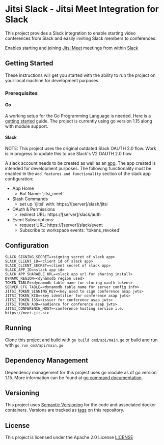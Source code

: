 # Jitsi Slack - Jitsi Meet Integration for Slack

This project provides a Slack integration to enable starting video
conferences from Slack and easily inviting Slack members to conferences.

Enables starting and joining [Jitsi Meet](https://meet.jit.si) meetings from
within [Slack](https://slack.com/)

## Getting Started

These instructions will get you started with the ability to run the project
on your local machine for development purposes.

### Prerequisites

#### Go
A working setup for the Go Programming Language is needed. Here is a [getting
started](https://golang.org/doc/install) guide. The project is currently
using go version 1.15 along with module support.

#### Slack

NOTE: This project uses the original outdated Slack OAUTH 2.0 flow. Work is in
progress to update this to use Slack's V2 OAUTH 2.0 flow.

A slack account needs to be created as well as an
[app](https://api.slack.com/apps). The app created is intended for
development purposes. The following functionality must be enabled in the `Add
features and functionality` section of the slack app configuration:

* App Home
  * Bot Name: 'jitsi_meet'
* Slash Commands
  * set up '/jitsi' with: https://[server]/slash/jitsi
* OAuth & Permissions
  * redirect URL: https://[server]/slack/auth
* Event Subscriptions:
  * request URL: https://[server]/slack/event
  * Subscribe to workspace events: 'tokens_revoked'

## Configuration

```
SLACK_SIGNING_SECRET=<signing secret of slack app>
SLACK_CLIENT_ID=<client id of slack app>
SLACK_CLIENT_SECRET=<client secret of slack app>
SLACK_APP_ID=<slack app id>
SLACK_APP_SHARABLE_URL=<slack app url for sharing install>
DYNAMO_REGION=<dynamodb region used>
TOKEN_TABLE=<dynamodb table name for storing oauth tokens>
SERVER_CFG_TABLE=<dynamodb table name for server config info>
JITSI_TOKEN_SIGNING_KEY=<key used to sign conference asap jwts>
JITSI_TOKEN_KID=<key identifier for conference asap jwts>
JITSI_TOKEN_ISS=<issuer for conference asap jwts>
JITSI_TOKEN_AUD=<audience for conference asap jwts>
JITSI_CONFERENCE_HOST=<conference hosting service i.e. https://meet.jit.si>
```

## Running

Clone this project and build with `go build cmd/api/main.go` or build and run
with `go run cmd/api/main.go`

## Dependency Management

Dependency management for this project uses go module as of go version 1.15.
More information can be found at [go command
documentation](https://golang.org/cmd/go/#hdr-Modules__module_versions__and_more).

## Versioning

This project uses [Semantic Versioning](https://semver.org) for the code and
associated docker containers. Versions are tracked as
[tags](https://github.com/jitsi/jitsi-slack/tags) on this repository.
## License

This project is licensed under the Apache 2.0 License [LICENSE](LICENSE)
